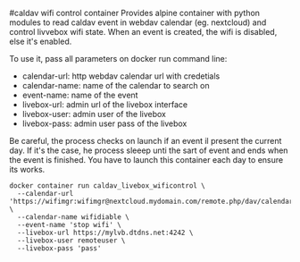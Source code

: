#caldav wifi control container
Provides alpine container with python modules to read caldav event in webdav calendar (eg. nextcloud) and control livvebox wifi state. When an event is created, the wifi is disabled, else it's enabled.


To use it, pass all parameters on docker run command line:
 * calendar-url: http webdav calendar url with credetials
 * calendar-name: name of the calendar to search on
 * event-name: name of the event
 * livebox-url: admin url of the livebox interface
 * livebox-user: admin user of the livebox
 * livebox-pass: admin user pass of the livebox

Be careful, the process checks on launch if an event il present the current day. If it's the case, he process sleeep unti the sart of event and ends when the event is finished.
You have to launch this container each day to ensure its works.

```
docker container run caldav_livebox_wificontrol \
  --calendar-url 'https://wifimgr:wifimgr@nextcloud.mydomain.com/remote.php/dav/calendars' \
  --calendar-name wifidiable \
  --event-name 'stop wifi' \
  --livebox-url https://mylvb.dtdns.net:4242 \
  --livebox-user remoteuser \
  --livebox-pass 'pass'
```
